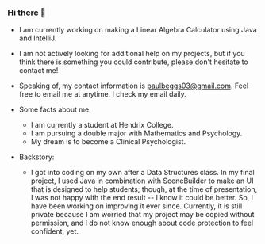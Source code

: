 ### Hi there 👋

- I am currently working on making a Linear Algebra Calculator using Java and IntelliJ.
  
- I am not actively looking for additional help on my projects, but if you think there is something you could contribute, please don't hesitate to contact me!
  
- Speaking of, my contact information is paulbeggs03@gmail.com. Feel free to email me at anytime. I check my email daily.
  
- Some facts about me:
  + I am currently a student at Hendrix College.
  + I am pursuing a double major with Mathematics and Psychology.
  + My dream is to become a Clinical Psychologist.
    
- Backstory:
  + I got into coding on my own after a Data Structures class. In my final project, I used Java in combination with SceneBuilder to make an UI that is designed to help students; though, at the time of presentation, I was not happy with the end result -- I know it could be better. So, I have been working on improving it ever since.
    Currently, it is still private because I am worried that my project may be copied without permission, and I do not know enough about code protection to feel confident, yet.
<!--
**PaulBeggs/PaulBeggs** is a ✨ _special_ ✨ repository because its `README.md` (this file) appears on your GitHub profile.

Here are some ideas to get you started:

- 🔭 I’m currently working on ...
- 🌱 I’m currently learning ...
- 👯 I’m looking to collaborate on ...
- 🤔 I’m looking for help with ...
- 💬 Ask me about ...
- 📫 How to reach me: ...
- 😄 Pronouns: ...
- ⚡ Fun fact: ...
-->
